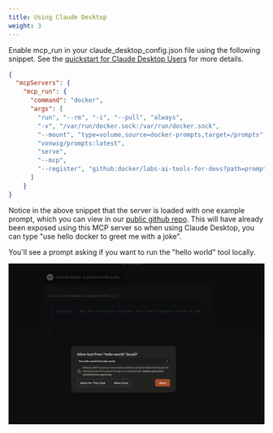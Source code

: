 ```yaml
---
title: Using Claude Desktop
weight: 3
---
```


Enable mcp_run in your claude_desktop_config.json file using the following snippet.  See the [quickstart for Claude Desktop Users](https://modelcontextprotocol.io/quickstart/user) for more details.

```json
{
  "mcpServers": {
    "mcp_run": {
      "command": "docker",
      "args": [
        "run", "--rm", "-i", "--pull", "always",
        "-v", "/var/run/docker.sock:/var/run/docker.sock",
        "--mount", "type=volume,source=docker-prompts,target=/prompts",
        "vonwig/prompts:latest",
        "serve",
        "--mcp",
        "--register", "github:docker/labs-ai-tools-for-devs?path=prompts/examples/hello_world.md"
      ]
    }
}
```

Notice in the above snippet that the server is loaded with one example prompt, which you can view in our [public github repo](https://github.com/docker/labs-ai-tools-for-devs/blob/main/prompts/examples/hello_world.md?plain=1).
This will have already been exposed using this MCP server so when using Claude Desktop, you can type "use hello docker to greet me with a joke".

You'll see a prompt asking if you want to run the "hello world" tool locally.

![consent](consent.png)
